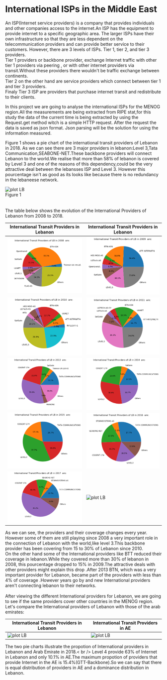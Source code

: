 # International ISPs in the Middle East

An ISP(Internet service providers) is a company that provides individuals and other companies access to the internet.An ISP has the equipment to provide internet to a specific geographic area. The larger ISPs have their own infrastructure so that they are less dependent on the telecommunication providers and can provide better service to their customers. However, there are 3 levels of ISPs. Tier 1, tier 2, and tier 3 providers.<br />
Tier 1 providers or backbone provider, exchange Internet traffic with other tier 1 providers via peering , or with other internet providers via transit.Without these providers there wouldn't be traffic exchange between continents.<br />
Tier 2 on the other hand are service providers which connect between tier 1 and tier 3 providers.<br />
Finaly Tier 3 ISP are providers that purchase internet transit and redistribute to their clients.<br />

In this project we are going to analyse the international ISPs for the MENOG region.All the measurements are being extracted from RIPE stat,for this study the data of the current time is being extracted by using the Request.get method witch is a simple HTTP request.
After the request the data is saved as json format. Json parsing will be the solution for using the information measured.<br />

Figure 1 shows a pie chart of the international transit providers of Lebanon in 2018. As we can see there are 3 major providers in lebanon:Level 3,Tata Communication,SEABONE-NET.These backbone providers will connect Lebanon to the world.We realise that more than 58% of lebanon is covered by Level 3 and one of the reasons of this dependency,could be the very attractive deal between the lebansses ISP and Level 3. However this pourcentage isn't as good as its looks like because there is no redundancy in the lebaneese network.

 ![plot LB](https://raw.githubusercontent.com/samerlahoud/internet-ecosystem-evolution-esib/master/3-regional-isp/Graphs/LB/LB.png) <br />
Figure 1<br />
<br />
<br />
The table below shows the evolution of the International Providers of Lebanon from 2008 to 2018.<br />


| International Transit Providers in Lebanon | International Transit Providers in Lebanon |
| ------------- | ------------- |
| ![plot LB](https://raw.githubusercontent.com/samerlahoud/internet-ecosystem-evolution-esib/master/3-regional-isp/Graphs/LB/LB_2008.png)  | ![plot LB](https://raw.githubusercontent.com/samerlahoud/internet-ecosystem-evolution-esib/master/3-regional-isp/Graphs/LB/LB_2009.png) |
| ![plot LB](https://raw.githubusercontent.com/samerlahoud/internet-ecosystem-evolution-esib/master/3-regional-isp/Graphs/LB/LB_2010.png)  | ![plot LB](https://raw.githubusercontent.com/samerlahoud/internet-ecosystem-evolution-esib/master/3-regional-isp/Graphs/LB/LB_2011.png) |
| ![plot LB](https://raw.githubusercontent.com/samerlahoud/internet-ecosystem-evolution-esib/master/3-regional-isp/Graphs/LB/LB_2013.png)  | ![plot LB](https://raw.githubusercontent.com/samerlahoud/internet-ecosystem-evolution-esib/master/3-regional-isp/Graphs/LB/LB_2014.png) |
| ![plot LB](https://raw.githubusercontent.com/samerlahoud/internet-ecosystem-evolution-esib/master/3-regional-isp/Graphs/LB/LB_2015.png)  | ![plot LB](https://raw.githubusercontent.com/samerlahoud/internet-ecosystem-evolution-esib/master/3-regional-isp/Graphs/LB/LB_2016.png) |
| ![plot LB](https://raw.githubusercontent.com/samerlahoud/internet-ecosystem-evolution-esib/master/3-regional-isp/Graphs/LB/LB_2017.png)  | ![plot LB](https://raw.githubusercontent.com/samerlahoud/internet-ecosystem-evolution-esib/master/3-regional-isp/Graphs/LB/LB.png)  |

As we can see, the providers and their coverage changes every year. However some of them are still playing since 2008 a very important role in the connection of Lebanon with the world,like level 3.This backbone provider has been covering from 15 to 30% of Lebanon since 2010. <br />
On the other hand some of the International providers like BTT reduced their coverage in lebanon.While they covered more than 30% of lebanon in 2008, this pourcentage  dropped to 15%  in 2009.The attractive deals with other providers might explain this drop .After 2013 BTN, which was a very important provider for Lebanon, became part of the providers with less than 4% of coverage .However years go by and new International providers aren't connecting lebanon to their networks.<br />
<br />
After viewing the different International providers for Lebanon, we are going to see if the same providers cover other countries in the MENOG region.<br />
Let's compare the International providers of Lebanon with those of the arab emirates:<br />

| International Transit Providers in Lebanon | International Transit Providers in AE |
| ------------- | ------------- |
| ![plot LB](https://raw.githubusercontent.com/samerlahoud/internet-ecosystem-evolution-esib/master/3-regional-isp/Graphs/LB/LB.png) | ![plot LB](https://raw.githubusercontent.com/samerlahoud/internet-ecosystem-evolution-esib/master/3-regional-isp/Graphs/AE/AE.png) |

The two pie charts illustrate the propotion of International providers in Lebanon and Arab Emirate in 2018.< br />
Level 4 provide 63% of Internet in Lebanon and only 10.1% in AE.The maximum propotion of providers that provide Internet in the AE is 15.4%(GTT-Backbone).So we can say that there is equal distribution of providers in AE and a dominance distribution in Lebanon.






